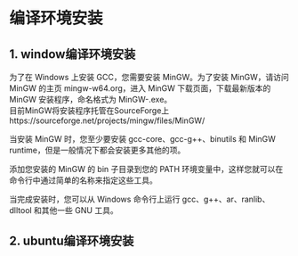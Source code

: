 # 编译环境安装

## 1. window编译环境安装
为了在 Windows 上安装 GCC，您需要安装 MinGW。为了安装 MinGW，请访问 MinGW 的主页 mingw-w64.org，进入 MinGW 下载页面，下载最新版本的 MinGW 安装程序，命名格式为 MinGW-<version>.exe。  
目前MinGW将安装程序托管在SourceForge上https://sourceforge.net/projects/mingw/files/MinGW/

当安装 MinGW 时，您至少要安装 gcc-core、gcc-g++、binutils 和 MinGW runtime，但是一般情况下都会安装更多其他的项。

添加您安装的 MinGW 的 bin 子目录到您的 PATH 环境变量中，这样您就可以在命令行中通过简单的名称来指定这些工具。

当完成安装时，您可以从 Windows 命令行上运行 gcc、g++、ar、ranlib、dlltool 和其他一些 GNU 工具。

## 2. ubuntu编译环境安装